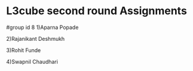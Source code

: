 # L3cube second round Assignments
#group id 8
1)Aparna Popade

2)Rajanikant Deshmukh

3)Rohit Funde

4)Swapnil Chaudhari


